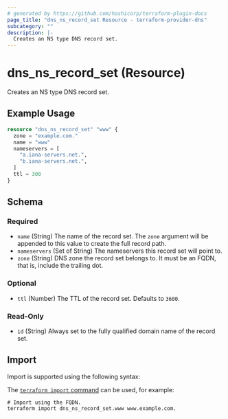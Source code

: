 ```yaml
---
# generated by https://github.com/hashicorp/terraform-plugin-docs
page_title: "dns_ns_record_set Resource - terraform-provider-dns"
subcategory: ""
description: |-
  Creates an NS type DNS record set.
---
```


# dns_ns_record_set (Resource)

Creates an NS type DNS record set.

## Example Usage

```terraform
resource "dns_ns_record_set" "www" {
  zone = "example.com."
  name = "www"
  nameservers = [
    "a.iana-servers.net.",
    "b.iana-servers.net.",
  ]
  ttl = 300
}
```

<!-- schema generated by tfplugindocs -->
## Schema

### Required

- `name` (String) The name of the record set. The `zone` argument will be appended to this value to create the full record path.
- `nameservers` (Set of String) The nameservers this record set will point to.
- `zone` (String) DNS zone the record set belongs to. It must be an FQDN, that is, include the trailing dot.

### Optional

- `ttl` (Number) The TTL of the record set. Defaults to `3600`.

### Read-Only

- `id` (String) Always set to the fully qualified domain name of the record set.

## Import

Import is supported using the following syntax:

The [`terraform import` command](https://developer.hashicorp.com/terraform/cli/commands/import) can be used, for example:

```shell
# Import using the FQDN.
terraform import dns_ns_record_set.www www.example.com.
```
